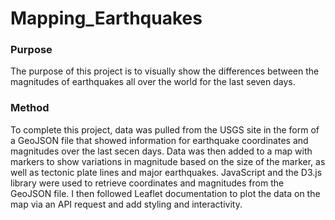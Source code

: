# Mapping_Earthquakes

### Purpose

The purpose of this project is to visually show the differences between the magnitudes of earthquakes all over the world for the last seven days.

### Method 

To complete this project, data was pulled from the USGS site in the form of a GeoJSON file that showed information for earthquake coordinates and magnitudes over the last secen days. Data was then added to a map with markers to show variations in magnitude based on the size of the marker, as well as tectonic plate lines and major earthquakes. JavaScript and the D3.js library were used to retrieve coordinates and magnitudes from the GeoJSON file. I then followed Leaflet documentation to plot the data on the map via an API request and add styling and interactivity.

